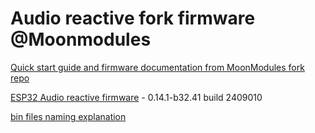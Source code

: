 # Audio reactive fork firmware @Moonmodules

[Quick start guide and firmware documentation from MoonModules fork repo](https://mm.kno.wled.ge)

[ESP32 Audio reactive firmware](https://github.com/srg74/WLED-wemos-shield/tree/master/resources/Firmware/@MoonModules/latest) - 0.14.1-b32.41 build 2409010

[bin files naming explanation](https://mm.kno.wled.ge/moonmodules/Installing-and-Compiling/#configurations)
